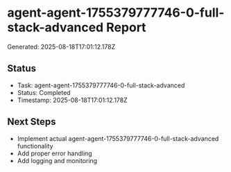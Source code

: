 # agent-agent-1755379777746-0-full-stack-advanced Report

Generated: 2025-08-18T17:01:12.178Z

## Status
- Task: agent-agent-1755379777746-0-full-stack-advanced
- Status: Completed
- Timestamp: 2025-08-18T17:01:12.178Z

## Next Steps
- Implement actual agent-agent-1755379777746-0-full-stack-advanced functionality
- Add proper error handling
- Add logging and monitoring
